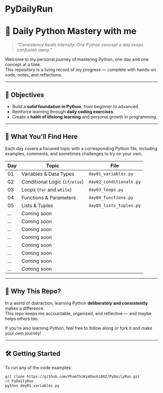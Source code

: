 # PyDailyRun


# 🐍 Daily Python Mastery with me 

> *"Consistency beats intensity. One Python concept a day keeps confusion away."*

Welcome to my personal journey of mastering Python, one day and one concept at a time.  
This repository is a living record of my progress — complete with hands-on code, notes, and reflections.

---

## 🎯 Objectives

- Build a **solid foundation in Python**, from beginner to advanced.
- Reinforce learning through **daily coding exercises**.
- Create a **habit of lifelong learning** and personal growth in programming.

---

## 📘 What You'll Find Here

Each day covers a focused topic with a corresponding Python file, including examples, comments, and sometimes challenges to try on your own.

| Day |           Topic               |         File            |
|-----|-------------------------------|-------------------------|
| 01  | Variables & Data Types        | `day01_variables.py`    |
| 02  | Conditional Logic (`if/else`) | `day02_conditionals.py` |
| 03  | Loops (`for` and `while`)     | `day03_loops.py`        |
| 04  | Functions & Parameters        | `day04_functions.py`    |
| 05  | Lists & Tuples                | `day05_lists_tuples.py` |
| ... | Coming soon                   |                         |
| ... | Coming soon                   |                         |
| ... | Coming soon                   |                         |
| ... | Coming soon                   |                         |
| ... | Coming soon                   |                         |
| ... | Coming soon                   |                         |
| ... | Coming soon                   |                         |
| ... | Coming soon                   |                         |
---

## 🧠 Why This Repo?

In a world of distraction, learning Python **deliberately and consistently** makes a difference.  
This repo keeps me accountable, organized, and reflective — and maybe helps others too.

If you're also learning Python, feel free to follow along or fork it and make your own journey!

---

## 🛠 Getting Started

To run any of the code examples:

```bash
git clone https://github.com/PhamThiKimDanh1802/PyDailyRun.git
cd PyDailyRun
python day01_variables.py
